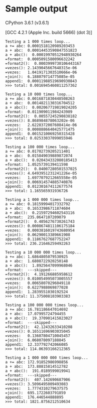 # Sample output 

CPython 3.6.1 (v3.6.1)

[GCC 4.2.1 (Apple Inc. build 5666) (dot 3)]

    
    Testing a 1 000 times loop...
    a += abc: 0.0001518120989203453
    a + abc:  0.00014453590847551823
    a + abc():  0.00019970512948930264
    =format:  0.0005091580096632242
    =format2():  0.0003999730106443167
    =vezes(): 2.1439045667648315e-06
    =vezes:   1.0419171303510666e-06
    =join():  6.188079714775085e-05
    append1:  0.00011988519690930843
    >>> total: 0.0016945460811257362

    Testing a 10 000 times loop...
    a += abc: 0.0016871830448508263
    a + abc:  0.0014821130316704512
    a + abc():  0.002067719819024205
    =format:  0.011909011984243989
    =format2():  0.00557245290838182
    =vezes(): 8.868984878063202e-06
    =vezes:   2.6228372007608414e-06
    =join():  0.0008886640425771475
    append1:  0.0015210069250315428
    >>> total: 0.02533037099055946

    Testing a 100 000 times loop...
    a += abc: 0.01702739205211401
    a + abc:  0.015849039889872074
    a + abc():  0.020434332080185413
    =format:  1.0525739139411598
    =format2():  0.04007280501537025
    =vezes(): 4.6493951231241226e-05
    =vezes:   1.6977079212665558e-05
    =join():  0.006914574885740876
    append1:  0.012301674112677574
    >>> total: 1.165565931936726
    
    Testing a 1 000 000 times loop...
    a += abc: 0.18159994017332792
    a + abc:  0.16533986711874604
    a + abc():  0.21597294602543116
    =format:  235.0647107209079
    =format2():  0.4056276730261743
    =vezes(): 0.0008674811106175184
    =vezes:   0.0003816019743680954
    =join():  0.06290013389661908
    append1:  0.11867627687752247
    >>> total: 236.21646259492263
    
    Testing a 10 000 000 times loop...
    a += abc: 1.6864805079530925
    a + abc:  1.6808722920250148
    a + abc():  1.8925647099968046
    =format:  ---skipped---
    =format2():  4.191266885958612
    =vezes(): 0.010054995073005557
    =vezes:   0.00658070296049118
    =join():  0.6227988069877028
    append1:  1.2839551030192524
    >>> total: 11.375008103903383

    Testing a 100 000 000 times loop...
    a += abc: 16.781186647014692
    a + abc:  17.07995724794455
    a + abc():  19.370901415823027
    =format:  ---skipped---
    =format2():  42.12432633410208
    =vezes(): 0.16511696903035045
    =vezes:   0.13607804710045457
    =join():  6.068078097188845
    append1:  12.337792742066085
    >>> total: 114.06393166212365
    
    Testing a 1 000 000 000 times loop...
    a += abc: 172.91852986998856
    a + abc:  173.88815814512782
    a + abc():  191.0189599019941
    =format:  ---skipped---
    =format2():  407.142690687906
    =vezes(): 3.5096495009493083
    =vezes:   1.7774310279637575
    =join():  695.1722603791859
    append1:  176.446544888895
    >>> total: 1821.8756212510634
